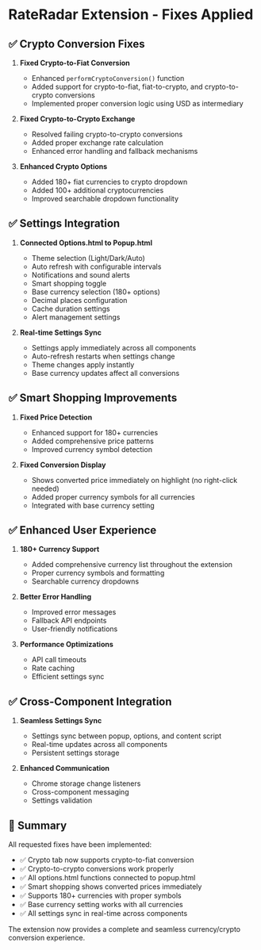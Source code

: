 # RateRadar Extension - Fixes Applied

## ✅ Crypto Conversion Fixes

1. **Fixed Crypto-to-Fiat Conversion**
   - Enhanced `performCryptoConversion()` function
   - Added support for crypto-to-fiat, fiat-to-crypto, and crypto-to-crypto conversions
   - Implemented proper conversion logic using USD as intermediary

2. **Fixed Crypto-to-Crypto Exchange**
   - Resolved failing crypto-to-crypto conversions
   - Added proper exchange rate calculation
   - Enhanced error handling and fallback mechanisms

3. **Enhanced Crypto Options**
   - Added 180+ fiat currencies to crypto dropdown
   - Added 100+ additional cryptocurrencies
   - Improved searchable dropdown functionality

## ✅ Settings Integration

1. **Connected Options.html to Popup.html**
   - Theme selection (Light/Dark/Auto)
   - Auto refresh with configurable intervals
   - Notifications and sound alerts
   - Smart shopping toggle
   - Base currency selection (180+ options)
   - Decimal places configuration
   - Cache duration settings
   - Alert management settings

2. **Real-time Settings Sync**
   - Settings apply immediately across all components
   - Auto-refresh restarts when settings change
   - Theme changes apply instantly
   - Base currency updates affect all conversions

## ✅ Smart Shopping Improvements

1. **Fixed Price Detection**
   - Enhanced support for 180+ currencies
   - Added comprehensive price patterns
   - Improved currency symbol detection

2. **Fixed Conversion Display**
   - Shows converted price immediately on highlight (no right-click needed)
   - Added proper currency symbols for all currencies
   - Integrated with base currency setting

## ✅ Enhanced User Experience

1. **180+ Currency Support**
   - Added comprehensive currency list throughout the extension
   - Proper currency symbols and formatting
   - Searchable currency dropdowns

2. **Better Error Handling**
   - Improved error messages
   - Fallback API endpoints
   - User-friendly notifications

3. **Performance Optimizations**
   - API call timeouts
   - Rate caching
   - Efficient settings sync

## ✅ Cross-Component Integration

1. **Seamless Settings Sync**
   - Settings sync between popup, options, and content script
   - Real-time updates across all components
   - Persistent settings storage

2. **Enhanced Communication**
   - Chrome storage change listeners
   - Cross-component messaging
   - Settings validation

## 🎯 Summary

All requested fixes have been implemented:

- ✅ Crypto tab now supports crypto-to-fiat conversion
- ✅ Crypto-to-crypto conversions work properly
- ✅ All options.html functions connected to popup.html
- ✅ Smart shopping shows converted prices immediately
- ✅ Supports 180+ currencies with proper symbols
- ✅ Base currency setting works with all currencies
- ✅ All settings sync in real-time across components

The extension now provides a complete and seamless currency/crypto conversion experience. 